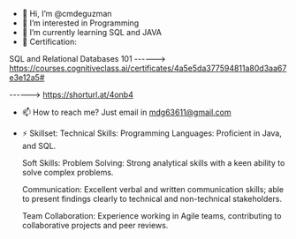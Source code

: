 - 👋 Hi, I’m @cmdeguzman
- 👀 I’m interested in Programming
- 🌱 I’m currently learning SQL and JAVA
- 💞️ Certification:

 SQL and Relational Databases 101 ------>  https://courses.cognitiveclass.ai/certificates/4a5e5da377594811a80d3aa67e3e12a5#

  ------> https://shorturl.at/4onb4
                     
- 📫 How to reach me? Just email in mdg63611@gmail.com

- ⚡ Skillset:
     Technical Skills:
     Programming Languages: Proficient in Java, and SQL.

     Soft Skills:
     Problem Solving: Strong analytical skills with a keen ability to solve complex problems.

     Communication: Excellent verbal and written communication skills; able to present findings clearly to technical and non-technical stakeholders.

     Team Collaboration: Experience working in Agile teams, contributing to collaborative projects and peer reviews.


<!---
cmdeguzman/cmdeguzman is a ✨ special ✨ repository because its `README.md` (this file) appears on your GitHub profile.
You can click the Preview link to take a look at your changes.
--->
